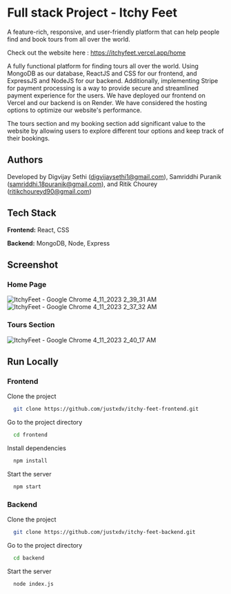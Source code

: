 # Full stack Project - Itchy Feet

A feature-rich, responsive, and user-friendly platform that can help people find and book tours from all over the world.

Check out the website here : https://itchyfeet.vercel.app/home

A fully functional platform for finding tours all over the world. Using MongoDB as our database, ReactJS and CSS for our frontend, and ExpressJS and NodeJS for our backend.
Additionally, implementing Stripe for payment processing is a way to provide secure and streamlined payment experience for the users. 
We have deployed our frontend on Vercel and our backend is on Render. We have considered the hosting options to optimize our website's performance.

The tours section and my booking section add significant value to the website by allowing users to explore different tour options and keep track of their bookings.
## Authors

Developed by 
Digvijay Sethi (digvijaysethi1@gmail.com), 
Samriddhi Puranik (samriddhi.18puranik@gmail.com), 
and Ritik Chourey (ritikchoureyd90@gmail.com)


## Tech Stack

**Frontend:** React, CSS

**Backend:** MongoDB, Node, Express

## Screenshot 

### Home Page 

![ItchyFeet - Google Chrome 4_11_2023 2_39_31 AM](https://user-images.githubusercontent.com/69351209/230999417-f98d1dca-3643-4826-b6c3-9cda4d23bb20.png)
![ItchyFeet - Google Chrome 4_11_2023 2_37_32 AM](https://user-images.githubusercontent.com/69351209/230999316-c550025c-b685-4c57-b2b9-75cf8afb0913.png)

### Tours Section

![ItchyFeet - Google Chrome 4_11_2023 2_40_17 AM](https://user-images.githubusercontent.com/69351209/230999581-bad1cbc1-784f-46d0-afe5-55053946ef81.png)

## Run Locally

### Frontend

Clone the project

```bash
  git clone https://github.com/justxdv/itchy-feet-frontend.git
```

Go to the project directory

```bash
  cd frontend
```

Install dependencies

```bash
  npm install
```

Start the server

```bash
  npm start
```

### Backend

Clone the project

```bash
  git clone https://github.com/justxdv/itchy-feet-backend.git
```

Go to the project directory

```bash
  cd backend
```

Start the server

```bash
  node index.js

